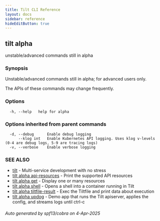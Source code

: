 ```yaml
---
title: Tilt CLI Reference
layout: docs
sidebar: reference
hideEditButton: true
---
```

## tilt alpha

unstable/advanced commands still in alpha

### Synopsis

Unstable/advanced commands still in alpha; for advanced users only.

The APIs of these commands may change frequently.


### Options

```
  -h, --help   help for alpha
```

### Options inherited from parent commands

```
  -d, --debug      Enable debug logging
      --klog int   Enable Kubernetes API logging. Uses klog v-levels (0-4 are debug logs, 5-9 are tracing logs)
  -v, --verbose    Enable verbose logging
```

### SEE ALSO

* [tilt](tilt.html)	 - Multi-service development with no stress
* [tilt alpha api-resources](tilt_alpha_api-resources.html)	 - Print the supported API resources
* [tilt alpha get](tilt_alpha_get.html)	 - Display one or many resources
* [tilt alpha shell](tilt_alpha_shell.html)	 - Opens a shell into a container running in Tilt
* [tilt alpha tiltfile-result](tilt_alpha_tiltfile-result.html)	 - Exec the Tiltfile and print data about execution
* [tilt alpha updog](tilt_alpha_updog.html)	 - Demo app that runs the Tilt apiserver, applies the config, and streams logs until ctrl-c

###### Auto generated by spf13/cobra on 4-Apr-2025
